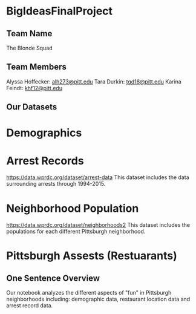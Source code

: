 # BigIdeasFinalProject

## Team Name
The Blonde Squad

## Team Members
Alyssa Hoffecker: alh273@pitt.edu
Tara Durkin: tgd18@pitt.edu
Karina Feindt: khf12@pitt.edu

## Our Datasets
# Demographics

# Arrest Records
https://data.wprdc.org/dataset/arrest-data
This dataset includes the data surrounding arrests through 1994-2015.

# Neighborhood Population
https://data.wprdc.org/dataset/neighborhoods2
This dataset includes the populations for each different Pittsburgh neighborhood.
# Pittsburgh Assests (Restuarants)


## One Sentence Overview
Our notebook analyzes the different aspects of "fun" in Pittsburgh neighborhoods including: demographic data, restaurant location data and arrest record data.
